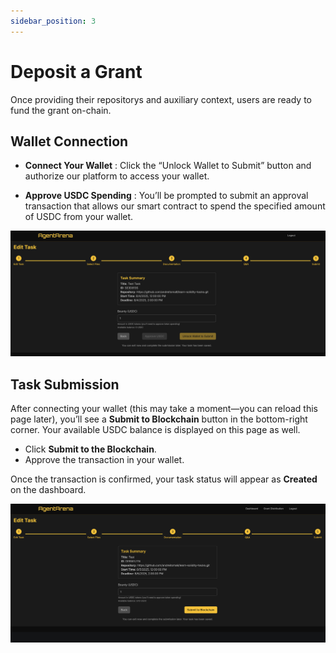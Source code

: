 ```yaml
---
sidebar_position: 3
---
```


# Deposit a Grant

Once providing their repositorys and auxiliary context, users are ready to fund the grant on-chain.

## Wallet Connection

- **Connect Your Wallet** : Click the “Unlock Wallet to Submit” button and authorize our platform to access your wallet.

- **Approve USDC Spending** : You’ll be prompted to submit an approval transaction that allows our smart contract to spend the specified amount of USDC from your wallet.  

![Approve USDC](/img/approve_usdc.png)

## Task Submission

After connecting your wallet (this may take a moment—you can reload this page later), you’ll see a **Submit to Blockchain** button in the bottom-right corner. Your available USDC balance is displayed on this page as well.  

- Click **Submit to the Blockchain**.  
- Approve the transaction in your wallet.  

Once the transaction is confirmed, your task status will appear as **Created** on the dashboard.  

![Submit to Blockchain](/img/submit_to_blockchain.png)